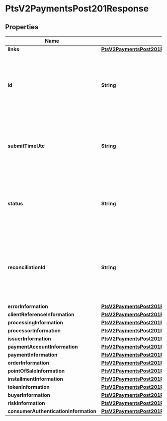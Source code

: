
# PtsV2PaymentsPost201Response

## Properties
Name | Type | Description | Notes
------------ | ------------- | ------------- | -------------
**links** | [**PtsV2PaymentsPost201ResponseLinks**](PtsV2PaymentsPost201ResponseLinks.md) |  |  [optional]
**id** | **String** | An unique identification number generated by Cybersource to identify the submitted request. Returned by all services. It is also appended to the endpoint of the resource. On incremental authorizations, this value with be the same as the identification number returned in the original authorization response.  |  [optional]
**submitTimeUtc** | **String** | Time of request in UTC. Format: &#x60;YYYY-MM-DDThh:mm:ssZ&#x60; **Example** &#x60;2016-08-11T22:47:57Z&#x60; equals August 11, 2016, at 22:47:57 (10:47:57 p.m.). The &#x60;T&#x60; separates the date and the time. The &#x60;Z&#x60; indicates UTC.  Returned by Cybersource for all services.  |  [optional]
**status** | **String** | The status of the submitted transaction.  Possible values:  - AUTHORIZED  - PARTIAL_AUTHORIZED  - AUTHORIZED_PENDING_REVIEW  - AUTHORIZED_RISK_DECLINED  - PENDING_AUTHENTICATION  - PENDING_REVIEW  - DECLINED  - INVALID_REQUEST  |  [optional]
**reconciliationId** | **String** | Reference number for the transaction. Depending on how your Cybersource account is configured, this value could either be provided in the API request or generated by CyberSource. The actual value used in the request to the processor is provided back to you by Cybersource in the response.  |  [optional]
**errorInformation** | [**PtsV2PaymentsPost201ResponseErrorInformation**](PtsV2PaymentsPost201ResponseErrorInformation.md) |  |  [optional]
**clientReferenceInformation** | [**PtsV2PaymentsPost201ResponseClientReferenceInformation**](PtsV2PaymentsPost201ResponseClientReferenceInformation.md) |  |  [optional]
**processingInformation** | [**PtsV2PaymentsPost201ResponseProcessingInformation**](PtsV2PaymentsPost201ResponseProcessingInformation.md) |  |  [optional]
**processorInformation** | [**PtsV2PaymentsPost201ResponseProcessorInformation**](PtsV2PaymentsPost201ResponseProcessorInformation.md) |  |  [optional]
**issuerInformation** | [**PtsV2PaymentsPost201ResponseIssuerInformation**](PtsV2PaymentsPost201ResponseIssuerInformation.md) |  |  [optional]
**paymentAccountInformation** | [**PtsV2PaymentsPost201ResponsePaymentAccountInformation**](PtsV2PaymentsPost201ResponsePaymentAccountInformation.md) |  |  [optional]
**paymentInformation** | [**PtsV2PaymentsPost201ResponsePaymentInformation**](PtsV2PaymentsPost201ResponsePaymentInformation.md) |  |  [optional]
**orderInformation** | [**PtsV2PaymentsPost201ResponseOrderInformation**](PtsV2PaymentsPost201ResponseOrderInformation.md) |  |  [optional]
**pointOfSaleInformation** | [**PtsV2PaymentsPost201ResponsePointOfSaleInformation**](PtsV2PaymentsPost201ResponsePointOfSaleInformation.md) |  |  [optional]
**installmentInformation** | [**PtsV2PaymentsPost201ResponseInstallmentInformation**](PtsV2PaymentsPost201ResponseInstallmentInformation.md) |  |  [optional]
**tokenInformation** | [**PtsV2PaymentsPost201ResponseTokenInformation**](PtsV2PaymentsPost201ResponseTokenInformation.md) |  |  [optional]
**buyerInformation** | [**PtsV2PaymentsPost201ResponseBuyerInformation**](PtsV2PaymentsPost201ResponseBuyerInformation.md) |  |  [optional]
**riskInformation** | [**PtsV2PaymentsPost201ResponseRiskInformation**](PtsV2PaymentsPost201ResponseRiskInformation.md) |  |  [optional]
**consumerAuthenticationInformation** | [**PtsV2PaymentsPost201ResponseConsumerAuthenticationInformation**](PtsV2PaymentsPost201ResponseConsumerAuthenticationInformation.md) |  |  [optional]



